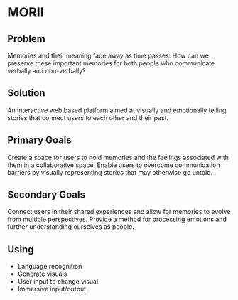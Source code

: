 # MORII

## Problem
Memories and their meaning fade away as time passes. 
How can we preserve these important memories for both people who communicate verbally and non-verbally?

## Solution
An interactive web based platform aimed at visually and emotionally telling stories that connect users to each other and their past.

## Primary Goals
Create a space for users to hold memories and the feelings associated with them in a collaborative space.
Enable users to overcome communication barriers by visually representing stories that may otherwise go untold. 

## Secondary Goals
Connect users in their shared experiences and allow for memories to evolve from multiple perspectives.
Provide a method for processing emotions and further understanding ourselves as people.

## Using
* Language recognition
* Generate visuals
* User input to change visual
* Immersive input/output

